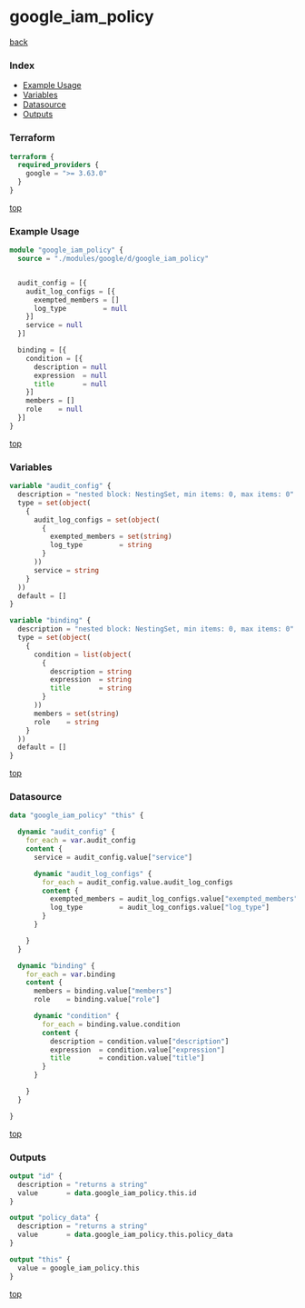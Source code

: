 # google_iam_policy

[back](../google.md)

### Index

- [Example Usage](#example-usage)
- [Variables](#variables)
- [Datasource](#datasource)
- [Outputs](#outputs)

### Terraform

```terraform
terraform {
  required_providers {
    google = ">= 3.63.0"
  }
}
```

[top](#index)

### Example Usage

```terraform
module "google_iam_policy" {
  source = "./modules/google/d/google_iam_policy"


  audit_config = [{
    audit_log_configs = [{
      exempted_members = []
      log_type         = null
    }]
    service = null
  }]

  binding = [{
    condition = [{
      description = null
      expression  = null
      title       = null
    }]
    members = []
    role    = null
  }]
}
```

[top](#index)

### Variables

```terraform
variable "audit_config" {
  description = "nested block: NestingSet, min items: 0, max items: 0"
  type = set(object(
    {
      audit_log_configs = set(object(
        {
          exempted_members = set(string)
          log_type         = string
        }
      ))
      service = string
    }
  ))
  default = []
}

variable "binding" {
  description = "nested block: NestingSet, min items: 0, max items: 0"
  type = set(object(
    {
      condition = list(object(
        {
          description = string
          expression  = string
          title       = string
        }
      ))
      members = set(string)
      role    = string
    }
  ))
  default = []
}
```

[top](#index)

### Datasource

```terraform
data "google_iam_policy" "this" {

  dynamic "audit_config" {
    for_each = var.audit_config
    content {
      service = audit_config.value["service"]

      dynamic "audit_log_configs" {
        for_each = audit_config.value.audit_log_configs
        content {
          exempted_members = audit_log_configs.value["exempted_members"]
          log_type         = audit_log_configs.value["log_type"]
        }
      }

    }
  }

  dynamic "binding" {
    for_each = var.binding
    content {
      members = binding.value["members"]
      role    = binding.value["role"]

      dynamic "condition" {
        for_each = binding.value.condition
        content {
          description = condition.value["description"]
          expression  = condition.value["expression"]
          title       = condition.value["title"]
        }
      }

    }
  }

}
```

[top](#index)

### Outputs

```terraform
output "id" {
  description = "returns a string"
  value       = data.google_iam_policy.this.id
}

output "policy_data" {
  description = "returns a string"
  value       = data.google_iam_policy.this.policy_data
}

output "this" {
  value = google_iam_policy.this
}
```

[top](#index)